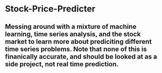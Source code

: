 # Stock-Price-Predicter

## Messing around with a mixture of machine learning, time series analysis, and the stock market to learn more about prediciting different time series problems. Note that none of this is finanically accurate, and should be looked at as a side project, not real time prediction. 
